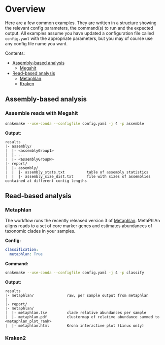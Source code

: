 # Overview
Here are a few common examples. They are written in a structure showing the relevant config parameters, the command(s) to run and the expected output. All examples assume you have updated a configuration file called `config.yaml` with the appropriate parameters, but you may of course use any config file name you want.

Contents:

- [Assembly-based analysis](#assembly-based-analysis)
  - [Megahit](#assemble-reads-with-megahit)
- [Read-based analysis](#read-based-analysis)
  - [Metaphlan](#metaphlan)
  - [Kraken](#kraken2)

## Assembly-based analysis

### Assemble reads with Megahit

```bash
snakemake --use-conda --configfile config.yaml -j 4 -p assemble
```

**Output:**
```
results
|- assembly/               
|  |- <assemblyGroup1>
|  |- ...
|  |- <assemblyGroupN>
|- report/
|  |- assembly/
|  |  |- assembly_stats.txt          table of assembly statistics         
|  |  |- assembly_size_dist.txt      file with sizes of assemblies contained at different contig lengths
```

## Read-based analysis

### Metaphlan

The workflow runs the recently released version 3 of [Metaphlan](https://github.com/biobakery/MetaPhlAn). MetaPhlAn aligns reads to a set of core marker genes and estimates abundances of taxonomic clades in your samples. 

**Config:**
```yaml
classification:
  metaphlan: True
```

**Command:**

```bash
snakemake --use-conda --configfile config.yaml -j 4 -p classify
```

**Output:**
```
results
|- metaphlan/               raw, per sample output from metaphlan 
|
|- report/
|- metaphlan/               
|  |- metaphlan.tsv         clade relative abundances per sample
|  |- metaphlan.pdf         clustermap of relative abundance summed to <metaphlan_plot_rank>
|  |- metaphlan.html        Krona interactive plot (Linux only)
```

### Kraken2
